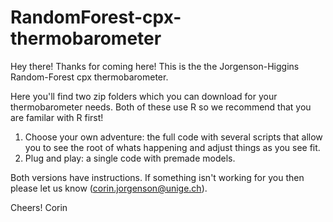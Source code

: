 # RandomForest-cpx-thermobarometer

Hey there! Thanks for coming here! This is the the Jorgenson-Higgins Random-Forest cpx thermobarometer. 

Here you'll find two zip folders which you can download for your thermobarometer needs. Both of these use R so we recommend that you are familar with R first!

1) Choose your own adventure: the full code with several scripts that allow you to see the root of whats happening and adjust things as you see fit.
2) Plug and play: a single code with premade models.

Both versions have instructions. If something isn't working for you then please let us know (corin.jorgenson@unige.ch).

Cheers!
Corin
